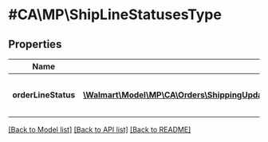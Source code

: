# #CA\MP\ShipLineStatusesType

## Properties

Name | Type | Description | Notes
------------ | ------------- | ------------- | -------------
**orderLineStatus** | [**\Walmart\Model\MP\CA\Orders\ShippingUpdatesCARequestOrderLinesOrderLineInnerOrderLineStatusesOrderLineStatusInner[]**](ShippingUpdatesCARequestOrderLinesOrderLineInnerOrderLineStatusesOrderLineStatusInner.md) | Details about the Order Line status |


[[Back to Model list]](../) [[Back to API list]](../../Api/CA/MP) [[Back to README]](../../README.md)
